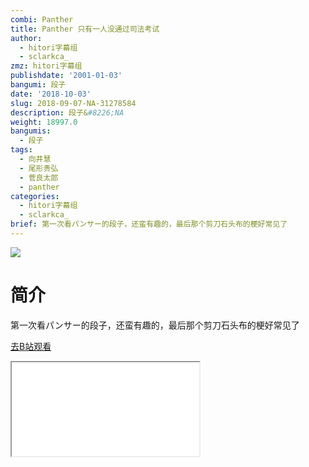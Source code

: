 ```yaml
---
combi: Panther
title: Panther 只有一人没通过司法考试
author:
  - hitori字幕组
  - sclarkca_
zmz: hitori字幕组
publishdate: '2001-01-03'
bangumi: 段子
date: '2018-10-03'
slug: 2018-09-07-NA-31278584
description: 段子&#8226;NA
weight: 18997.0
bangumis:
  - 段子
tags:
  - 向井慧
  - 尾形贵弘
  - 菅良太郎
  - panther
categories:
  - hitori字幕组
  - sclarkca_
brief: 第一次看パンサー的段子，还蛮有趣的，最后那个剪刀石头布的梗好常见了
---
```

![](https://i.imgur.com/fvun7wY.jpg)
# 简介  
第一次看パンサー的段子，还蛮有趣的，最后那个剪刀石头布的梗好常见了  

[去B站观看](https://www.bilibili.com/video/av31278584/)
<div class ="resp-container"><iframe class="testiframe" src="//player.bilibili.com/player.html?aid=31278584"", scrolling="no", allowfullscreen="true" > </iframe></div> 
